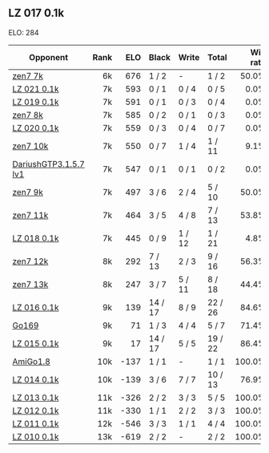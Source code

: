 ## LZ 017 0.1k ##

ELO: 284

Opponent | Rank | ELO | Black | Write | Total | Win rate
---------|-----:|----:|-------|-------|-------|-------:
[zen7 7k](zen7%207k.md) | 6k | 676 | 1 / 2 | - | 1 / 2 | 50.0%
[LZ 021 0.1k](LZ%20021%200.1k.md) | 7k | 593 | 0 / 1 | 0 / 4 | 0 / 5 | 0.0%
[LZ 019 0.1k](LZ%20019%200.1k.md) | 7k | 591 | 0 / 1 | 0 / 3 | 0 / 4 | 0.0%
[zen7 8k](zen7%208k.md) | 7k | 585 | 0 / 2 | 0 / 1 | 0 / 3 | 0.0%
[LZ 020 0.1k](LZ%20020%200.1k.md) | 7k | 559 | 0 / 3 | 0 / 4 | 0 / 7 | 0.0%
[zen7 10k](zen7%2010k.md) | 7k | 550 | 0 / 7 | 1 / 4 | 1 / 11 | 9.1%
[DariushGTP3.1.5.7 lv1](DariushGTP3.1.5.7%20lv1.md) | 7k | 547 | 0 / 1 | 0 / 1 | 0 / 2 | 0.0%
[zen7 9k](zen7%209k.md) | 7k | 497 | 3 / 6 | 2 / 4 | 5 / 10 | 50.0%
[zen7 11k](zen7%2011k.md) | 7k | 464 | 3 / 5 | 4 / 8 | 7 / 13 | 53.8%
[LZ 018 0.1k](LZ%20018%200.1k.md) | 7k | 445 | 0 / 9 | 1 / 12 | 1 / 21 | 4.8%
[zen7 12k](zen7%2012k.md) | 8k | 292 | 7 / 13 | 2 / 3 | 9 / 16 | 56.3%
[zen7 13k](zen7%2013k.md) | 8k | 247 | 3 / 7 | 5 / 11 | 8 / 18 | 44.4%
[LZ 016 0.1k](LZ%20016%200.1k.md) | 9k | 139 | 14 / 17 | 8 / 9 | 22 / 26 | 84.6%
[Go169](Go169.md) | 9k | 71 | 1 / 3 | 4 / 4 | 5 / 7 | 71.4%
[LZ 015 0.1k](LZ%20015%200.1k.md) | 9k | 17 | 14 / 17 | 5 / 5 | 19 / 22 | 86.4%
[AmiGo1.8](AmiGo1.8.md) | 10k | -137 | 1 / 1 | - | 1 / 1 | 100.0%
[LZ 014 0.1k](LZ%20014%200.1k.md) | 10k | -139 | 3 / 6 | 7 / 7 | 10 / 13 | 76.9%
[LZ 013 0.1k](LZ%20013%200.1k.md) | 11k | -326 | 2 / 2 | 3 / 3 | 5 / 5 | 100.0%
[LZ 012 0.1k](LZ%20012%200.1k.md) | 11k | -330 | 1 / 1 | 2 / 2 | 3 / 3 | 100.0%
[LZ 011 0.1k](LZ%20011%200.1k.md) | 12k | -546 | 3 / 3 | 1 / 1 | 4 / 4 | 100.0%
[LZ 010 0.1k](LZ%20010%200.1k.md) | 13k | -619 | 2 / 2 | - | 2 / 2 | 100.0%
